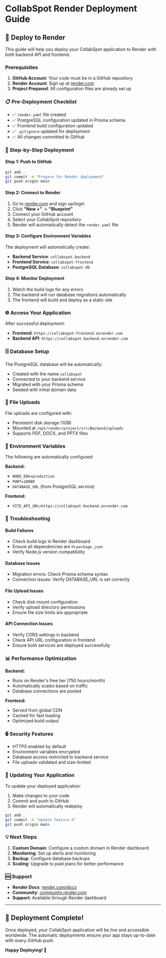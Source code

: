 # CollabSpot Render Deployment Guide

## 🚀 Deploy to Render

This guide will help you deploy your CollabSpot application to Render with both backend API and frontend.

### Prerequisites

1. **GitHub Account**: Your code must be in a GitHub repository
2. **Render Account**: Sign up at [render.com](https://render.com)
3. **Project Prepared**: All configuration files are already set up

### 📋 Pre-Deployment Checklist

- ✅ `render.yaml` file created
- ✅ PostgreSQL configuration updated in Prisma schema
- ✅ Frontend build configuration updated
- ✅ `.gitignore` updated for deployment
- ✅ All changes committed to GitHub

### 🔧 Step-by-Step Deployment

#### Step 1: Push to GitHub

```bash
git add .
git commit -m "Prepare for Render deployment"
git push origin main
```

#### Step 2: Connect to Render

1. Go to [render.com](https://render.com) and sign up/login
2. Click **"New +"** → **"Blueprint"**
3. Connect your GitHub account
4. Select your CollabSpot repository
5. Render will automatically detect the `render.yaml` file

#### Step 3: Configure Environment Variables

The deployment will automatically create:
- **Backend Service**: `collabspot-backend`
- **Frontend Service**: `collabspot-frontend`  
- **PostgreSQL Database**: `collabspot-db`

#### Step 4: Monitor Deployment

1. Watch the build logs for any errors
2. The backend will run database migrations automatically
3. The frontend will build and deploy as a static site

### 🌐 Access Your Application

After successful deployment:
- **Frontend**: `https://collabspot-frontend.onrender.com`
- **Backend API**: `https://collabspot-backend.onrender.com`

### 🗄️ Database Setup

The PostgreSQL database will be automatically:
- Created with the name `collabspot`
- Connected to your backend service
- Migrated with your Prisma schema
- Seeded with initial domain data

### 📁 File Uploads

File uploads are configured with:
- Persistent disk storage (1GB)
- Mounted at `/opt/render/project/src/Backend/uploads`
- Supports PDF, DOCX, and PPTX files

### 🔧 Environment Variables

The following are automatically configured:

**Backend:**
- `NODE_ENV=production`
- `PORT=10000`
- `DATABASE_URL` (from PostgreSQL service)

**Frontend:**
- `VITE_API_URL=https://collabspot-backend.onrender.com`

### 🚨 Troubleshooting

#### Build Failures
- Check build logs in Render dashboard
- Ensure all dependencies are in `package.json`
- Verify Node.js version compatibility

#### Database Issues
- Migration errors: Check Prisma schema syntax
- Connection issues: Verify DATABASE_URL is set correctly

#### File Upload Issues
- Check disk mount configuration
- Verify upload directory permissions
- Ensure file size limits are appropriate

#### API Connection Issues
- Verify CORS settings in backend
- Check API URL configuration in frontend
- Ensure both services are deployed successfully

### 📊 Performance Optimization

**Backend:**
- Runs on Render's free tier (750 hours/month)
- Automatically scales based on traffic
- Database connections are pooled

**Frontend:**
- Served from global CDN
- Cached for fast loading
- Optimized build output

### 🔒 Security Features

- HTTPS enabled by default
- Environment variables encrypted
- Database access restricted to backend service
- File uploads validated and size-limited

### 📝 Updating Your Application

To update your deployed application:

1. Make changes to your code
2. Commit and push to GitHub
3. Render will automatically redeploy

```bash
git add .
git commit -m "Update feature X"
git push origin main
```

### 💡 Next Steps

1. **Custom Domain**: Configure a custom domain in Render dashboard
2. **Monitoring**: Set up alerts and monitoring
3. **Backup**: Configure database backups
4. **Scaling**: Upgrade to paid plans for better performance

### 🆘 Support

- **Render Docs**: [render.com/docs](https://render.com/docs)
- **Community**: [community.render.com](https://community.render.com)
- **Support**: Available through Render dashboard

---

## 🎉 Deployment Complete!

Once deployed, your CollabSpot application will be live and accessible worldwide. The automatic deployments ensure your app stays up-to-date with every GitHub push.

**Happy Deploying! 🚀** 